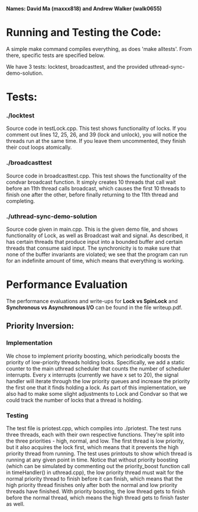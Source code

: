 **Names: David Ma (maxxx818) and Andrew Walker (walk0655)**

# Running and Testing the Code:
A simple make command compiles everything, as does 'make alltests'. From there, specific tests are specified below.

We have 3 tests: locktest, broadcasttest, and the provided uthread-sync-demo-solution.

# Tests:
### ./locktest
Source code in testLock.cpp.
This test shows functionality of locks. If you comment out lines 12, 25, 26, and 39 (lock and unlock), you will notice the threads run at the same time. 
If you leave them uncommented, they finish their cout loops atomically. 

### ./broadcasttest
Source code in broadcasttest.cpp.
This test shows the functionality of the condvar broadcast function. It simply creates 10 threads that call wait before an 11th thread calls broadcast, which causes the first 
10 threads to finish one after the other, before finally returning to the 11th thread and completing. 

### ./uthread-sync-demo-solution
Source code given in main.cpp.
This is the given demo file, and shows functionality of Lock, as well as Broadcast wait and signal. As described, it has certain threads that produce input into a bounded buffer
and certain threads that consume said input. The synchronicity is to make sure that none of the buffer invariants are violated; we see that the program can run for an indefinite 
amount of time, which means that everything is working. 

# Performance Evaluation
The performance evaluations and write-ups for **Lock vs SpinLock** and **Synchronous vs Asynchronous I/O** can be found in the file writeup.pdf.

## Priority Inversion:
### Implementation
We chose to implement priority boosting, which periodically boosts the priority of low-priority threads holding locks. Specifically, we add a static counter to the main uthread scheduler that counts the number of scheduler interrupts. Every x interrupts (currently we have x set to 20), the signal handler will iterate through the low priority queues and increase the priority the first one that it finds holding a lock. As part of this implementation, we also had to make some slight adjustments to Lock and Condvar so that we could track the number of locks that a thread is holding. 

### Testing
The test file is priotest.cpp, which compiles into ./priotest. 
The test runs three threads, each with their own respective functions. They're split into the three priorities - high, normal, and low. The first thread is low priority, but it also acquires the lock first, which means that it prevents the high priority thread from running. The test uses printouts to show which thread is running at any given point in time. Notice that without priority boosting (which can be simulated by commenting out the priority_boost function call in timeHandler() in uthread.cpp), the low priority thread must wait for the normal priority thread to finish before it can finish, which means that the high priority thread finishes only after both the normal and low priority threads have finished. With priority boosting, the low thread gets to finish before the normal thread, which means the high thread gets to finish faster as well. 
